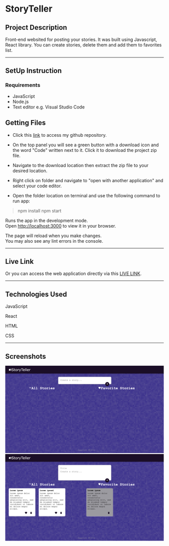 # StoryTeller

## Project Description

Front-end websited for posting your stories. It was built using Javascript, React library. You can create stories, delete them and add them to favorites list.

*****

## SetUp Instruction

### Requirements


* JavaScript
* Node.js
* Text editor e.g. Visual Studio Code

## Getting Files

* Click this [link](https://github.com/GretaRob/StoryTeller) to access my github repository.

* On the top panel you will see a green button with a download icon and the word "Code" written next to it. Click it to download the project zip file.

* Navigate to the download location then extract the zip file to your desired location.

* Right click on folder and navigate to "open with another application" and select your code editor.

* Open the folder location on terminal and use the following command to run app:

> npm install
> npm start

Runs the app in the development mode.\
Open [http://localhost:3000](http://localhost:3000) to view it in your browser.

The page will reload when you make changes.\
You may also see any lint errors in the console.

*****

## Live Link
Or you can access the web application directly via this [LIVE LINK](https://storytellernotes.netlify.app/).

*****

## Technologies Used


JavaScript

React

HTML

CSS

*****

## Screenshots  

  ![alt text](https://github.com/GretaRob/StoryTeller/blob/main/screenshot1.PNG)
  ![alt text](https://github.com/GretaRob/StoryTeller/blob/main/screenshot2.PNG)


